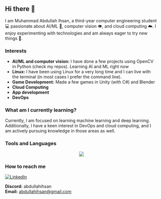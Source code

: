 ## Hi there 👋

I am Muhammad Abdullah Ihsan, a third-year computer engineering student 💻 passionate about AI/ML 🧠, computer vision 👁️, and cloud computing ☁️. I enjoy experimenting with technologies and am always eager to try new things 🧪. 
<!--
**abdullah-ihsan/abdullah-ihsan** is a ✨ _special_ ✨ repository because its `README.md` (this file) appears on your GitHub profile.

Here are some ideas to get you started:
-->

### Interests
- **AI/ML and computer vision:** I have done a few projects using OpenCV in Python (check my repos). Learning AI and ML right now
- **Linux:** I have been using Linux for a very long time and I can live with the terminal (in most cases I prefer the command line).
- **Game Development:** Made a few games in Unity (with C#) and Blender
- **Cloud Computing**
- **App development**
- **DevOps**

### What am I currently learning?
Currently, I am focused on learning machine learning and deep learning. Additionally, I have a keen interest in DevOps and cloud computing, and I am actively pursuing knowledge in those areas as well.

### Tools and Languages

<p align="center">
  <a href="https://skillicons.dev">
    <img src="https://skillicons.dev/icons?i=c,cpp,linux,java,python,blender,unity,cs,git,github,go,flutter" />
  </a>
</p>

<!-- 
### What am I working at right now
"Write here"

misc:
- 👯 I’m looking to collaborate on ...
- 🤔 I’m looking for help with ...
- 💬 Ask me about ...
-->

### How to reach me
[![LinkedIn](https://skillicons.dev/icons?i=linkedin)](https://www.linkedin.com/in/m-abdullah-ihsan/)
<br>

**Discord:** abdullahihsan
<br>
**Email:** abdullahihsan@gmail.com


<!-- 
- 😄 Hobbies: ...
- ⚡ Fun fact: ...
-->

